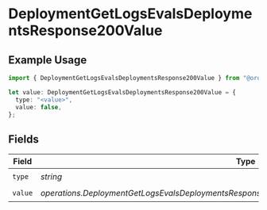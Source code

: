 # DeploymentGetLogsEvalsDeploymentsResponse200Value

## Example Usage

```typescript
import { DeploymentGetLogsEvalsDeploymentsResponse200Value } from "@orq-ai/node/models/operations";

let value: DeploymentGetLogsEvalsDeploymentsResponse200Value = {
  type: "<value>",
  value: false,
};
```

## Fields

| Field                                                                                           | Type                                                                                            | Required                                                                                        | Description                                                                                     |
| ----------------------------------------------------------------------------------------------- | ----------------------------------------------------------------------------------------------- | ----------------------------------------------------------------------------------------------- | ----------------------------------------------------------------------------------------------- |
| `type`                                                                                          | *string*                                                                                        | :heavy_check_mark:                                                                              | N/A                                                                                             |
| `value`                                                                                         | *operations.DeploymentGetLogsEvalsDeploymentsResponse200ApplicationJSONResponseBodyData19Value* | :heavy_check_mark:                                                                              | N/A                                                                                             |